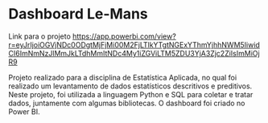 # Dashboard Le-Mans

Link para o projeto
https://app.powerbi.com/view?r=eyJrIjoiOGVjNDc0ODgtMjFjMi00M2FjLTlkYTgtNGExYThmYjhhNWM5IiwidCI6ImNmNzJlMmJkLTdhMmItNDc4My1iZGViLTM5ZDU3YjA3Zjc2ZiIsImMiOjR9

Projeto realizado para a disciplina de Estatística Aplicada, no qual foi realizado um levantamento de dados estatísticos descritivos e preditivos.
Neste projeto, foi utilizada a linguagem Python e SQL para coletar e tratar dados, juntamente com algumas bibliotecas.
O dashboard foi criado no Power BI.
